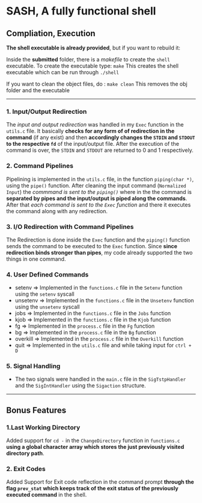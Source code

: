 # SASH, A fully functional shell

## Compliation, Execution

**The shell executable is already provided**, but if you want to rebuild it:

Inside the **submitted** folder, there is a *makefile* to create the `shell` executable. To create the executable type:
                    `make`
This creates the shell executable which can be run through `./shell`

If you want to clean the object files, do :
                    `make clean`
This removes the obj folder and the executable

---


### 1. Input/Output Redirection
The *input and output redirection* was handled in my `Exec` function in the `utils.c` file. It basically **checks for any form of of redirection in the command** (if any exist) and then **accordingly changes the `STDIN` and `STDOUT` to the respective `fd`** of the input/output file. After the execution of the command is over, the `STDIN` and `STDOUT`  are returned to 0 and 1 respectively.

### 2. Command Pipelines
Pipelining is implemented in the `utils.c` file, in the function `piping(char *)`, using the `pipe()` function. After cleaning the input command (`Normalized Input`) the *commmand is sent to the `piping()`* where in the the command is **separated by pipes and the input/output is piped along the commands**. After that *each command is sent to the `Exec` function* and there it executes the command along with any redirection.

### 3. I/O Redirection with Command Pipelines
The Redirection is done inside the `Exec` function and the `piping()` function sends the command to be executed to the `Exec` function. Since **since redirection binds stronger than pipes**, my code already supported the two things in one command.

### 4. User Defined Commands
- setenv => Implemented in the `functions.c` file in the `Setenv` function using the `setenv` syscall
- unsetenv => Implemented in the `functions.c` file in the `Unsetenv` function using the `unsetenv` syscall
- jobs => Implemented in the `functions.c` file in the `Jobs` function
- kjob => Implemented in the `functions.c` file in the `Kjob` function
- fg => Implemented in the `process.c` file in the `Fg` function
- bg => Implemented in the `process.c` file in the `Bg` function
- overkill => Implemented in the `process.c` file in the `Overkill` function
- quit => Implemented in the `utils.c` file and while taking input for `ctrl + D`
  
### 5. Signal Handling
- The two signals were handled in the `main.c` file in the `SigTstpHandler` and the `SigIntHandler` using the `Sigaction` structure.
---

## Bonus Features

### 1.Last Working Directory
Added support for `cd -` in the `ChangeDirectory` function in `functions.c` **using a global character array which stores the just previously visited directory path**.

### 2. Exit Codes
Added Support for Exit code reflection in the command prompt **through the flag `prev_stat` which keeps track of the exit status of the previously executed command** in the shell.
